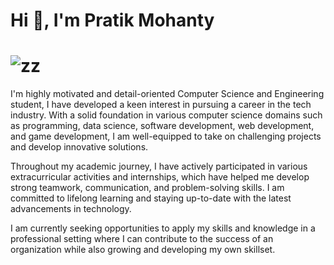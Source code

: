 # **Hi 👋, I'm Pratik Mohanty**

# ![zz](https://user-images.githubusercontent.com/60297008/229171543-791ade5c-661f-4af2-9d8f-d081529ee6bd.jpg)



I'm highly motivated and detail-oriented Computer Science and Engineering student, I have developed a keen interest in pursuing a career in the tech industry. With a solid foundation in various computer science domains such as programming, data science, software development, web development, and game development, I am well-equipped to take on challenging projects and develop innovative solutions.

Throughout my academic journey, I have actively participated in various extracurricular activities and internships, which have helped me develop strong teamwork, communication, and problem-solving skills. I am committed to lifelong learning and staying up-to-date with the latest advancements in technology.

I am currently seeking opportunities to apply my skills and knowledge in a professional setting where I can contribute to the success of an organization while also growing and developing my own skillset.
